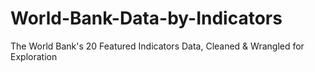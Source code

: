# World-Bank-Data-by-Indicators
The World Bank's 20 Featured Indicators Data, Cleaned &amp; Wrangled for Exploration
